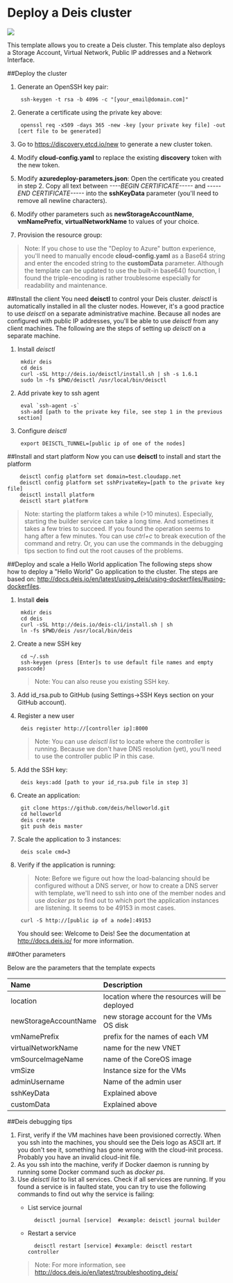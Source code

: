 # Deploy a Deis cluster

<a href="https://azuredeploy.net/" target="_blank">
    <img src="http://azuredeploy.net/deploybutton.png"/>
</a>

This template allows you to create a Deis cluster. This template also deploys a Storage Account, Virtual Network, Public IP addresses and a Network Interface. 

##Deploy the cluster

1. Generate an OpenSSH key pair:

		ssh-keygen -t rsa -b 4096 -c "[your_email@domain.com]"

2. Generate a certificate using the private key above:

		openssl req -x509 -days 365 -new -key [your private key file] -out [cert file to be generated]

3. Go to https://discovery.etcd.io/new to generate a new cluster token.
4. Modify **cloud-config.yaml** to replace the existing **discovery** token with the new token.
5. Modify **azuredeploy-parameters.json**: Open the certificate you created in step 2. Copy all text between  *----BEGIN CERTIFICATE-----* and *-----END CERTIFICATE-----* into the **sshKeyData** parameter (you'll need to remove all newline characters).
6. Modify other parameters such as **newStorageAccountName**, **vmNamePrefix**, **virtualNetworkName** to values of your choice. 
5. Provision the resource group:

>Note: If you chose to use the "Deploy to Azure" button experience, you'll need to manually encode **cloud-config.yaml** as a Base64 string and enter the encoded string to the **customData** parameter. Although the template can be updated to use the built-in base64() founction, I found the triple-encoding is rather troublesome especially for readability and maintenance.
		
##Install the client
You need **deisctl** to control your Deis cluster. *deisctl* is automatically installed in all the cluster nodes. However, it's a good practice to use *deisctl* on a separate administrative machine. Because all nodes are configured with public IP addresses, you'll be able to use *deisctl* from any client machines. The following are the steps of setting up *deisctl* on a separate machine.

1. Install *deisctl*

		mkdir deis
		cd deis
		curl -sSL http://deis.io/deisctl/install.sh | sh -s 1.6.1
		sudo ln -fs $PWD/deisctl /usr/local/bin/deisctl

2. Add private key to ssh agent

		eval `ssh-agent -s`
		ssh-add [path to the private key file, see step 1 in the previous section]

3. Configure *deisctl*

		export DEISCTL_TUNNEL=[public ip of one of the nodes]

##Install and start platform
Now you can use **deisctl** to install and start the platform

		deisctl config platform set domain=test.cloudapp.net
		deisctl config platform set sshPrivateKey=[path to the private key file]
		deisctl install platform
		deisctl start platform

>Note: starting the platform takes a while (>10 minutes). Especially, starting the builder service can take a long time. And sometimes it takes a few tries to succeed. If you found the operation seems to hang after a few minutes. You can use *ctrl+c* to break execution of the command and retry. Or, you can use the commands in the debugging tips section to find out the root causes of the problems.

##Deploy and scale a Hello World application
The following steps show how to deploy a "Hello World" Go application to the cluster. The steps are based on: http://docs.deis.io/en/latest/using_deis/using-dockerfiles/#using-dockerfiles.

1. Install **deis**

		mkdir deis
		cd deis
		curl -sSL http://deis.io/deis-cli/install.sh | sh
		ln -fs $PWD/deis /usr/local/bin/deis

2. Create a new SSH key

		cd ~/.ssh
		ssh-keygen (press [Enter]s to use default file names and empty passcode)

	>Note: You can also reuse you existing SSH key.

3. Add id_rsa.pub to GitHub (using Settings->SSH Keys section on your GitHub account).

4. Register a new user

		deis register http://[controller ip]:8000
	> Note: You can use *deisctl list* to locate where the controller is running. Because we don't have DNS resolution (yet), you'll need to use the controller public IP in this case.
	
5. Add the SSH key:

		deis keys:add [path to your id_rsa.pub file in step 3]

6. Create an application:

		git clone https://github.com/deis/helloworld.git
		cd helloworld
		deis create
		git push deis master

7. Scale the application to 3 instances:

		deis scale cmd=3

8. Verify if the application is running:

	> Note: Before we figure out how the load-balancing should be configured without a DNS server, or how to create a DNS server with template, we'll need to ssh into one of the member nodes and use *docker ps* to find out to which port the application instances are listening. It seems to be 49153 in most cases.
	
		curl -S http://[public ip of a node]:49153

	You should see:
		Welcome to Deis!
		See the documentation at http://docs.deis.io/ for more information.

##Other parameters

Below are the parameters that the template expects

| Name   | Description    |
|:--- |:---|
| location | location where the resources will be deployed |
| newStorageAccountName | new storage account for the VMs OS disk |
| vmNamePrefix | prefix for the names of each VM |
| virtualNetworkName | name for the new VNET |
| vmSourceImageName | name of the CoreOS image |
| vmSize | Instance size for the VMs |
| adminUsername | Name of the admin user | 
| sshKeyData | Explained above |
| customData | Explained above |

##Deis debugging tips

1. First, verify if the VM machines have been provisioned correctly. When you ssh into the machines, you should see the Deis logo as ASCII art. If you don't see it, something has gone wrong with the cloud-init process. Probably you have an invalid cloud-init file.
2. As you ssh into the machine, verify if Docker daemon is running by running some Docker command such as *docker ps*.
3. Use *deisctl list* to list all services. Check if all services are running. If you found a service is in faulted state, you can try to use the following commands to find out why the service is failing:
	- List service journal
	
			deisctl journal [service]  #example: deisctl journal builder

	- Restart a service
	
			deisctl restart [service] #example: deisctl restart controller
	
	>Note: For more information, see http://docs.deis.io/en/latest/troubleshooting_deis/
